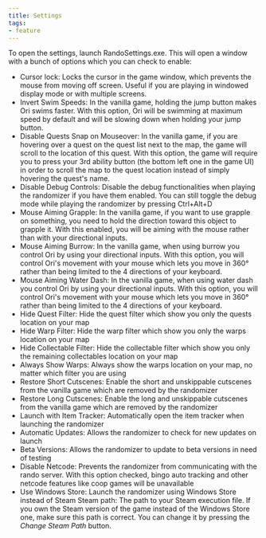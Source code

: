 ```yaml
---
title: Settings
tags:
- feature
---
```


To open the settings, launch RandoSettings.exe. This will open a window with a bunch of options which you can check to enable:
* Cursor lock: Locks the cursor in the game window, which prevents the mouse from moving off screen. Useful if you are playing in windowed display mode or with multiple screens.
* Invert Swim Speeds: In the vanilla game, holding the jump button makes Ori swims faster. With this option, Ori will be swimming at maximum speed by default and will be slowing down when holding your jump button.
* Disable Quests Snap on Mouseover: In the vanilla game, if you are hovering over a quest on the quest list next to the map, the game will scroll to the location of this quest. With this option, the game will require you to press your 3rd ability button (the bottom left one in the game UI) in order to scroll the map to the quest location instead of simply hovering the quest's name.
* Disable Debug Controls: Disable the debug functionalities when playing the randomizer if you have them enabled. You can still toggle the debug mode while playing the randomizer by pressing Ctrl+Alt+D
* Mouse Aiming Grapple: In the vanilla game, if you want to use grapple on something, you need to hold the direction toward this object to grapple it. With this enabled, you will be aiming with the mouse rather than with your directional inputs.
* Mouse Aiming Burrow: In the vanilla game, when using burrow you control Ori by using your directional inputs. With this option, you will control Ori's movement with your mouse which lets you move in 360° rather than being limited to the 4 directions of your keyboard.
* Mouse Aiming Water Dash: In the vanilla game, when using water dash you control Ori by using your directional inputs. With this option, you will control Ori's movement with your mouse which lets you move in 360° rather than being limited to the 4 directions of your keyboard.
* Hide Quest Filter: Hide the quest filter which show you only the quests location on your map
* Hide Warp Filter: Hide the warp filter which show you only the warps location on your map
* Hide Collectable Filter: Hide the collectable filter which show you only the remaining collectables location on your map
* Always Show Warps: Always show the warps location on your map, no matter which filter you are using
* Restore Short Cutscenes: Enable the short and unskippable cutscenes from the vanilla game which are removed by the randomizer
* Restore Long Cutscenes: Enable the long and unskippable cutscenes from the vanilla game which are removed by the randomizer
* Launch with Item Tracker: Automatically open the item tracker when launching the randomizer
* Automatic Updates: Allows the randomizer to check for new updates on launch
* Beta Versions: Allows the randomizer to update to beta versions in need of testing
* Disable Netcode: Prevents the randomizer from communicating with the rando server. With this option checked, bingo auto tracking and other netcode features like coop games will be unavailable
* Use Windows Store: Launch the randomizer using Windows Store instead of Steam
Steam path: The path to your Steam execution file. If you own the Steam version of the game instead of the Windows Store one, make sure this path is correct. You can change it by pressing the _Change Steam Path_ button.
